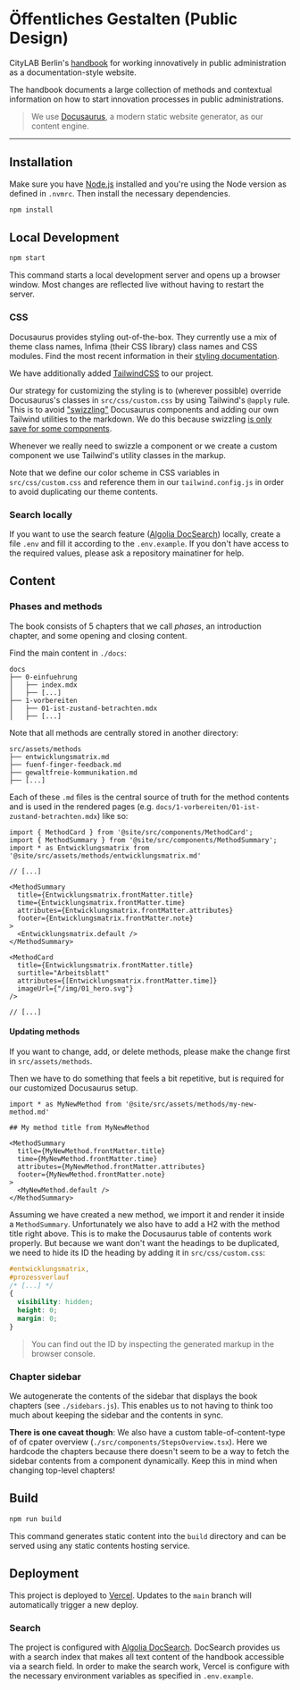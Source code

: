# Öffentliches Gestalten (Public Design)

CityLAB Berlin's [handbook](https://citylab-berlin.org/en/projects/handbuch/) for working innovatively in public administration as a documentation-style website.

The handbook documents a large collection of methods and contextual information on how to start innovation processes in public administrations.

> We use [Docusaurus](https://docusaurus.io/), a modern static website generator, as our content engine.

---

## Installation

Make sure you have [Node.js](https://nodejs.org/en) installed and you're using the Node version as defined in `.nvmrc`. Then install the necessary dependencies.

```bash
npm install
```

## Local Development

```bash
npm start
```

This command starts a local development server and opens up a browser window. Most changes are reflected live without having to restart the server.

### CSS

Docusaurus provides styling out-of-the-box. They currently use a mix of theme class names, Infima (their CSS library) class names and CSS modules. Find the most recent information in their [styling documentation](https://docusaurus.io/docs/styling-layout).

We have additionally added [TailwindCSS](https://tailwindcss.com/) to our project.

Our strategy for customizing the styling is to (wherever possible) override Docusaurus's classes in `src/css/custom.css` by using Tailwind's `@apply` rule. This is to avoid ["swizzling"](https://docusaurus.io/docs/swizzling) Docusaurus components and adding our own Tailwind utilities to the markdown. We do this because swizzling [is only save for some components](https://docusaurus.io/docs/swizzling#what-is-safe-to-swizzle).

Whenever we really need to swizzle a component or we create a custom component we use Tailwind's utility classes in the markup.

Note that we define our color scheme in CSS variables in `src/css/custom.css` and reference them in our `tailwind.config.js` in order to avoid duplicating our theme contents.

### Search locally

If you want to use the search feature ([Algolia DocSearch](https://docsearch.algolia.com/)) locally, create a file `.env` and fill it according to the `.env.example`. If you don't have access to the required values, please ask a repository mainatiner for help.

## Content

### Phases and methods

The book consists of 5 chapters that we call _phases_, an introduction chapter, and some opening and closing content.

Find the main content in `./docs`:

```plain
docs
├── 0-einfuehrung
│   ├── index.mdx
│   ├── [...]
├── 1-vorbereiten
│   ├── 01-ist-zustand-betrachten.mdx
│   ├── [...]
```

Note that all methods are centrally stored in another directory:

```plain
src/assets/methods
├── entwicklungsmatrix.md
├── fuenf-finger-feedback.md
├── gewaltfreie-kommunikation.md
├── [...]
```

Each of these `.md` files is the central source of truth for the method contents and is used in the rendered pages (e.g. `docs/1-vorbereiten/01-ist-zustand-betrachten.mdx`) like so:

```mdx
import { MethodCard } from '@site/src/components/MethodCard';
import { MethodSummary } from '@site/src/components/MethodSummary';
import * as Entwicklungsmatrix from '@site/src/assets/methods/entwicklungsmatrix.md'

// [...]

<MethodSummary
  title={Entwicklungsmatrix.frontMatter.title}
  time={Entwicklungsmatrix.frontMatter.time}
  attributes={Entwicklungsmatrix.frontMatter.attributes}
  footer={Entwicklungsmatrix.frontMatter.note}
>
  <Entwicklungsmatrix.default />
</MethodSummary>

<MethodCard
  title={Entwicklungsmatrix.frontMatter.title}
  surtitle="Arbeitsblatt"
  attributes={[Entwicklungsmatrix.frontMatter.time]}
  imageUrl={"/img/01_hero.svg"}
/>

// [...]
```

#### Updating methods

If you want to change, add, or delete methods, please make the change first in `src/assets/methods`.

Then we have to do something that feels a bit repetitive, but is required for our customized Docusaurus setup.

```mdx
import * as MyNewMethod from '@site/src/assets/methods/my-new-method.md'

## My method title from MyNewMethod

<MethodSummary
  title={MyNewMethod.frontMatter.title}
  time={MyNewMethod.frontMatter.time}
  attributes={MyNewMethod.frontMatter.attributes}
  footer={MyNewMethod.frontMatter.note}
>
  <MyNewMethod.default />
</MethodSummary>
```

Assuming we have created a new method, we import it and render it inside a `MethodSummary`. Unfortunately we also have to add a H2 with the method title right above. This is to make the Docusaurus table of contents work properly. But because we want don't want the headings to be duplicated, we need to hide its ID the heading by adding it in `src/css/custom.css`:

```css
#entwicklungsmatrix,
#prozessverlauf
/* [...] */
{
  visibility: hidden;
  height: 0;
  margin: 0;
}
```

> You can find out the ID by inspecting the generated markup in the browser console.

### Chapter sidebar

We autogenerate the contents of the sidebar that displays the book chapters (see `./sidebars.js`). This enables us to not having to think too much about keeping the sidebar and the contents in sync.

**There is one caveat though**: We also have a custom table-of-content-type of of cpater overview (`./src/components/StepsOverview.tsx`). Here we hardcode the chapters because there doesn't seem to be a way to fetch the sidebar contents from a component dynamically. Keep this in mind when changing top-level chapters!

## Build

```bash
npm run build
```

This command generates static content into the `build` directory and can be served using any static contents hosting service.

## Deployment

This project is deployed to [Vercel](https://vercel.com/). Updates to the `main` branch will automatically trigger a new deploy.

### Search

The project is configured with [Algolia DocSearch](https://docsearch.algolia.com/). DocSearch provides us with a search index that makes all text content of the handbook accessible via a search field. In order to make the search work, Vercel is configure with the necessary environment variables as specified in `.env.example`.